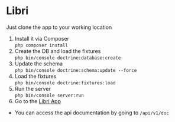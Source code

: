 # Libri

Just clone the app to your working location 
1. Install it via Composer <br>
``` php composer install ``` <br>
2. Create the DB and load the fixtures <br>
``` php bin/console doctrine:database:create ``` <br>
3. Update the schema <br>
``` php bin/console doctrine:schema:update --force ``` <br>
4. Load the fixtures <br>
``` php bin/console doctrine:fixtures:load ``` <br>
5. Run the server <br>
``` php bin/console server:run ``` <br>
6. Go to the [Libri App](http://localhost:8000/) <br>

- You can access the api documentation by going to `/api/v1/doc`



